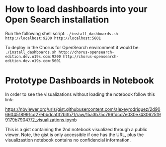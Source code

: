 
# How to load dashboards into your Open Search installation

Run the following shell script: `./install_dashboards.sh http://localhost:9200 http://localhost:5601`

To deploy in the Chorus for OpenSearch environment it would be: `./install_dashboards.sh http://chorus-opensearch-edition.dev.o19s.com:9200 http://chorus-opensearch-edition.dev.o19s.com:5601`

# Prototype Dashboards in Notebook

In order to see the visualizations without loading the notebook follow this link:

  https://nbviewer.org/urls/gist.githubusercontent.com/alexeyrodriguez/2d906604518991cd27ebbdcaf32b3b71/raw/15a3b75c796fdcd7e030e7430625f99179b79047/2_visualizations.ipynb

This is a gist containing the 2nd notebook visualized through a public viewer.
Note, the gist is only accessible if one has the URL, plus the visualizastion notebook contains no confidencial information.
